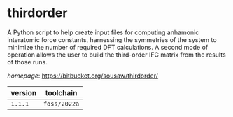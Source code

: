 # thirdorder

A Python script to help create input files for computing anhamonic interatomic force constants, harnessing the symmetries of the system to minimize the number of required DFT calculations. A second mode of operation allows the user to build the third-order IFC matrix from the results of those runs.

*homepage*: <https://bitbucket.org/sousaw/thirdorder/>

version | toolchain
--------|----------
``1.1.1`` | ``foss/2022a``
